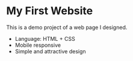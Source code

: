 # My First Website

This is a demo project of a web page I designed.  
- Language: HTML + CSS  
- Mobile responsive  
- Simple and attractive design
